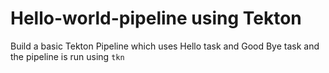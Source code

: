 # Hello-world-pipeline using Tekton

Build a basic Tekton Pipeline which uses Hello task and Good Bye task and the pipeline is run using `tkn`

